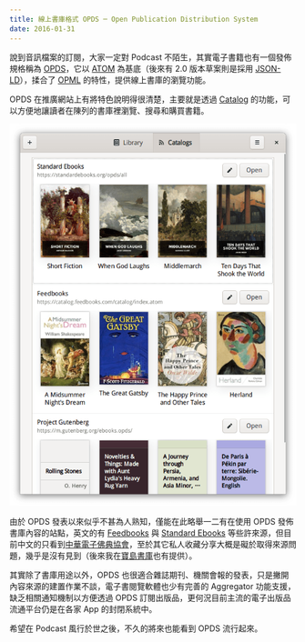 ```yaml
---
title: 線上書庫格式 OPDS ─ Open Publication Distribution System
date: 2016-01-31
---
```

說到音訊檔案的訂閱，大家一定對 Podcast 不陌生，其實電子書籍也有一個發佈規格稱為 [OPDS](http://opds-spec.org/)，它以 [ATOM](https://tools.ietf.org/html/rfc4287) 為基底（後來有 2.0 版本草案則是採用 [JSON-LD](https://json-ld.org/)），揉合了 [OPML](http://www.opmlicons.com/) 的特性，提供線上書庫的瀏覽功能。

OPDS 在推廣網站上有將特色說明得很清楚，主要就是透過 [Catalog](http://discover-opds.org/catalog.html) 的功能，可以方便地讓讀者在陳列的書庫裡瀏覽、搜尋和購買書籍。

![Catalogs in Foliate](/images/Foliate_Catalogs.png)

由於 OPDS 發表以來似乎不甚為人熟知，僅能在此略舉一二有在使用 OPDS 發佈書庫內容的站點，英文的有 [Feedbooks](http://www.feedbooks.com/catalog) 與 [Standard Ebooks](https://standardebooks.org/opds/) 等些許來源，但目前中文的只看到[中華電子佛典協會](http://www.cbeta.org/opds)，至於其它私人收藏分享大概是礙於取得來源問題，幾乎是沒有見到（後來我在[寶島書庫](http://epub.tw/opds.xml)也有提供）。

其實除了書庫用途以外，OPDS 也很適合雜誌期刊、機關會報的發表，只是撇開內容來源的建置作業不談，電子書閱覽軟體也少有完善的 Aggregator 功能支援，缺乏相關通知機制以方便透過 OPDS 訂閱出版品，更何況目前主流的電子出版品流通平台仍是在各家 App 的封閉系統中。

希望在 Podcast 風行於世之後，不久的將來也能看到 OPDS 流行起來。
